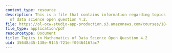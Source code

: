 ```yaml
---
content_type: resource
description: This is a file that contains information regarding topics in mathematics
  of data science open question 4.2.
file: https://ol-ocw-studio-app-production.s3.amazonaws.com/courses/18-s096-topics-in-mathematics-of-data-science-fall-2015/35648a35138e9145721ef09464167ac7_MIT18_S096F15_Open4.2.pdf
file_type: application/pdf
resourcetype: Document
title: Topics in Mathematics of Data Science Open Question 4.2
uid: 35648a35-138e-9145-721e-f09464167ac7
---
```


